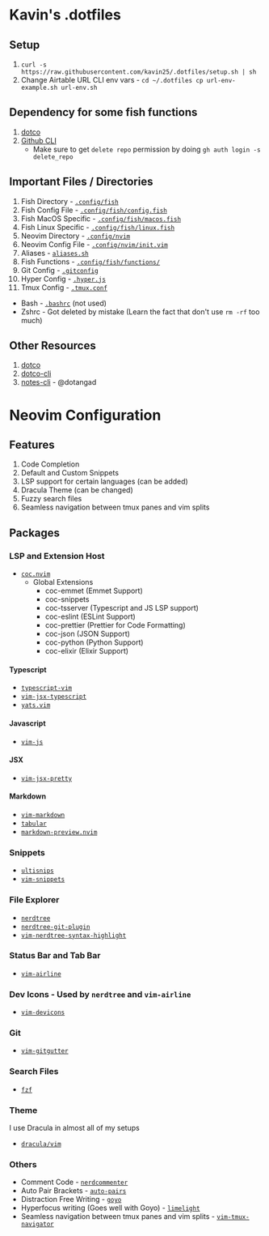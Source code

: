 # Kavin's .dotfiles

## Setup
1. `curl -s https://raw.githubusercontent.com/kavin25/.dotfiles/setup.sh | sh`
2. Change Airtable URL CLI env vars - `cd ~/.dotfiles cp url-env-example.sh url-env.sh`

## Dependency for some fish functions
1. [dotco](https://github.com/someshkar/dotco)
2. [Github CLI](https://cli.github.com/)
    - Make sure to get `delete repo` permission by doing `gh auth login -s delete_repo` 

## Important Files / Directories
1. Fish Directory - [`.config/fish`](.config/fish)
2. Fish Config File - [`.config/fish/config.fish`](.config/fish/config.fish)
3. Fish MacOS Specific - [`.config/fish/macos.fish`](.config/fish/macos.fish)
4. Fish Linux Specific - [`.config/fish/linux.fish`](.config/fish/linux.fish)
5. Neovim Directory - [`.config/nvim`](.config/nvim)
6. Neovim Config File - [`.config/nvim/init.vim`](.config/nvim/init.vim)
7. Aliases - [`aliases.sh`](aliases.sh)
8. Fish Functions - [`.config/fish/functions/`](.config/fish/functions/)
9. Git Config - [`.gitconfig`](.gitconfig)
10. Hyper Config - [`.hyper.js`](.hyper.js)
11. Tmux Config - [`.tmux.conf`](.tmux.conf)

- Bash - [`.bashrc`](.bashrc) (not used)
- Zshrc - Got deleted by mistake (Learn the fact that don't use `rm -rf` too much)

## Other Resources
1. [dotco](https://github.com/kavin25/dotco)
2. [dotco-cli](https://github.com/kavin25/airtable-url-cli)
3. [notes-cli](https://github.com/kavin25/.dotfiles/blob/master/.config/fish/functions/notes.fish) - @dotangad
# Neovim Configuration

## Features
1. Code Completion
2. Default and Custom Snippets
3. LSP support for certain languages (can be added)
4. Dracula Theme (can be changed)
5. Fuzzy search files
6. Seamless navigation between tmux panes and vim splits

## Packages
### LSP and Extension Host
- [`coc.nvim`](https://github.com/neoclide/coc.nvim)
    - Global Extensions
        - coc-emmet (Emmet Support)
        - coc-snippets
        - coc-tsserver (Typescript and JS LSP support)
        - coc-eslint (ESLint Support)
        - coc-prettier (Prettier for Code Formatting)
        - coc-json (JSON Support)
        - coc-python (Python Support)
        - coc-elixir (Elixir Support)

#### Typescript
  - [`typescript-vim`](https://github.com/leafgarland/typescript-vim)
  - [`vim-jsx-typescript`](https://github.com/peitalin/vim-jsx-typescript)
  - [`yats.vim`](https://github.com/HerringtonDarkholme/yats.vim)
#### Javascript
  - [`vim-js`](https://github.com/yuezk/vim-js)
#### JSX
  - [`vim-jsx-pretty`](https://github.com/MaxMEllon/vim-jsx-pretty)
#### Markdown
  - [`vim-markdown`](https://github.com/plasticboy/vim-markdown)
  - [`tabular`](https://github.com/godlygeek/tabular)
  - [`markdown-preview.nvim`](https://github.com/iamcco/markdown-preview.nvim)

### Snippets
- [`ultisnips`](https://github.com/SirVer/ultisnips)
- [`vim-snippets`](https://github.com/honza/vim-snippets)

### File Explorer
- [`nerdtree`](https://github.com/preservim/nerdtree)
- [`nerdtree-git-plugin`](https://github.com/Xuyuanp/nerdtree-git-plugin)
- [`vim-nerdtree-syntax-highlight`](https://github.com/tiagofumo/vim-nerdtree-syntax-highlight)

### Status Bar and Tab Bar
- [`vim-airline`](https://github.com/vim-airline/vim-airline)

### Dev Icons - Used by `nerdtree` and `vim-airline`
- [`vim-devicons`](https://github.com/ryanoasis/vim-devicons)

### Git
- [`vim-gitgutter`](https://github.com/airblade/vim-gitgutter)

### Search Files
- [`fzf`](https://github.com/junegunn/fzf.vim)

### Theme
I use Dracula in almost all of my setups
- [`dracula/vim`](https://github.com/dracula/vim)

### Others
- Comment Code - [`nerdcommenter`](https://github.com/preservim/nerdcommenter)
- Auto Pair Brackets - [`auto-pairs`](https://github.com/jiangmiao/auto-pairs)
- Distraction Free Writing - [`goyo`](https://github.com/junegunn/goyo.vim)
- Hyperfocus writing (Goes well with Goyo) - [`limelight`](https://github.com/junegunn/limelight.vim)
- Seamless navigation between tmux panes and vim splits - [`vim-tmux-navigator`](https://github.com/christoomey/vim-tmux-navigator)
